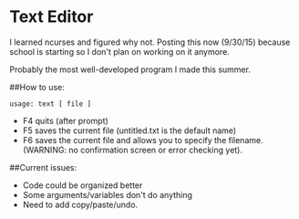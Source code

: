 Text Editor
===========

I learned ncurses and figured why not.
Posting this now (9/30/15) because school is starting
so I don't plan on working on it anymore.

Probably the most well-developed program I made this summer.

##How to use:

    usage: text [ file ]

* F4 quits (after prompt)
* F5 saves the current file (untitled.txt is the default name)
* F6 saves the current file and allows you to specify the filename.
(WARNING: no confirmation screen or error checking yet).

##Current issues:

* Code could be organized better
* Some arguments/variables don't do anything
* Need to add copy/paste/undo.
